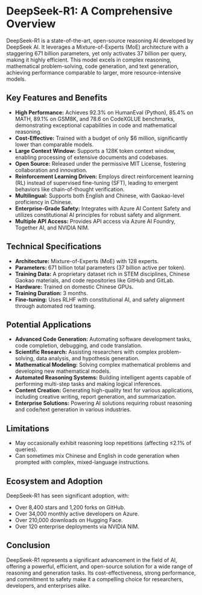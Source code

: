 # DeepSeek-R1: A Comprehensive Overview

DeepSeek-R1 is a state-of-the-art, open-source reasoning AI developed by DeepSeek AI. It leverages a Mixture-of-Experts (MoE) architecture with a staggering 671 billion parameters, yet only activates 37 billion per query, making it highly efficient. This model excels in complex reasoning, mathematical problem-solving, code generation, and text generation, achieving performance comparable to larger, more resource-intensive models.

## Key Features and Benefits

* **High Performance:** Achieves 92.3% on HumanEval (Python), 85.4% on MATH, 89.1% on GSM8K, and 78.6 on CodeXGLUE benchmarks, demonstrating exceptional capabilities in code and mathematical reasoning.
* **Cost-Effective:** Trained with a budget of only $6 million, significantly lower than comparable models.
* **Large Context Window:** Supports a 128K token context window, enabling processing of extensive documents and codebases.
* **Open Source:** Released under the permissive MIT License, fostering collaboration and innovation.
* **Reinforcement Learning Driven:** Employs direct reinforcement learning (RL) instead of supervised fine-tuning (SFT), leading to emergent behaviors like chain-of-thought verification.
* **Multilingual:** Supports both English and Chinese, with Gaokao-level proficiency in Chinese.
* **Enterprise-Grade Safety:** Integrates with Azure AI Content Safety and utilizes constitutional AI principles for robust safety and alignment.
* **Multiple API Access:** Provides API access via Azure AI Foundry, Together AI, and NVIDIA NIM.

## Technical Specifications

* **Architecture:** Mixture-of-Experts (MoE) with 128 experts.
* **Parameters:** 671 billion total parameters (37 billion active per token).
* **Training Data:** A proprietary dataset rich in STEM disciplines, Chinese Gaokao materials, and code repositories like GitHub and GitLab.
* **Hardware:** Trained on domestic Chinese GPUs.
* **Training Duration:** 3 months.
* **Fine-tuning:** Uses RLHF with constitutional AI, and safety alignment through automated red teaming.

## Potential Applications

* **Advanced Code Generation:** Automating software development tasks, code completion, debugging, and code translation.
* **Scientific Research:** Assisting researchers with complex problem-solving, data analysis, and hypothesis generation.
* **Mathematical Modeling:** Solving complex mathematical problems and developing new mathematical models.
* **Automated Reasoning Systems:** Building intelligent agents capable of performing multi-step tasks and making logical inferences.
* **Content Creation:** Generating high-quality text for various applications, including creative writing, report generation, and summarization.
* **Enterprise Solutions:** Powering AI solutions requiring robust reasoning and code/text generation in various industries.

## Limitations

* May occasionally exhibit reasoning loop repetitions (affecting ≤2.1% of queries).
* Can sometimes mix Chinese and English in code generation when prompted with complex, mixed-language instructions.

## Ecosystem and Adoption

DeepSeek-R1 has seen significant adoption, with:

* Over 8,400 stars and 1,200 forks on GitHub.
* Over 34,000 monthly active developers on Azure.
* Over 210,000 downloads on Hugging Face.
* Over 120 enterprise deployments via NVIDIA NIM.

## Conclusion

DeepSeek-R1 represents a significant advancement in the field of AI, offering a powerful, efficient, and open-source solution for a wide range of reasoning and generation tasks. Its cost-effectiveness, strong performance, and commitment to safety make it a compelling choice for researchers, developers, and enterprises alike.